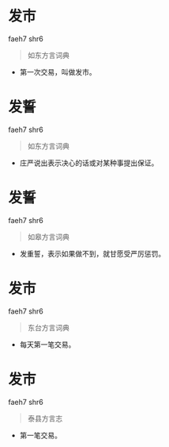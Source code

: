 # 发市
faeh7 shr6
> 如东方言词典
- 第一次交易，叫做发市。

# 发誓
faeh7 shr6
> 如东方言词典
- 庄严说出表示决心的话或对某种事提出保证。

# 发誓
faeh7 shr6
> 如皋方言词典
- 发重誓，表示如果做不到，就甘愿受严厉惩罚。

# 发市
faeh7 shr6
> 东台方言词典
- 每天第一笔交易。

# 发市
faeh7 shr6
> 泰县方言志
- 第一笔交易。
